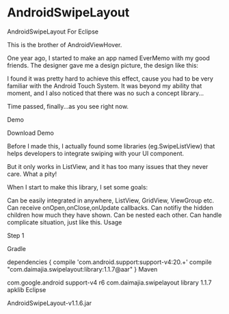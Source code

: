 AndroidSwipeLayout
==================

AndroidSwipeLayout For Eclipse

This is the brother of AndroidViewHover.

One year ago, I started to make an app named EverMemo with my good friends. The designer gave me a design picture, the design like this:



I found it was pretty hard to achieve this effect, cause you had to be very familiar with the Android Touch System. It was beyond my ability that moment, and I also noticed that there was no such a concept library...

Time passed, finally...as you see right now.

Demo



Download Demo

Before I made this, I actually found some libraries (eg.SwipeListView) that helps developers to integrate swiping with your UI component.

But it only works in ListView, and it has too many issues that they never care. What a pity!

When I start to make this library, I set some goals:

Can be easily integrated in anywhere, ListView, GridView, ViewGroup etc.
Can receive onOpen,onClose,onUpdate callbacks.
Can notifiy the hidden children how much they have shown.
Can be nested each other.
Can handle complicate situation, just like this.
Usage

Step 1

Gradle

dependencies {
        compile 'com.android.support:support-v4:20.+'
        compile "com.daimajia.swipelayout:library:1.1.7@aar"
}
Maven

<dependency>
    <groupId>com.google.android</groupId>
    <artifactId>support-v4</artifactId>
    <version>r6</version>
</dependency>
<dependency>
    <groupId>com.daimajia.swipelayout</groupId>
    <artifactId>library</artifactId>
    <version>1.1.7</version>
    <type>apklib</type>
</dependency>
Eclipse

AndroidSwipeLayout-v1.1.6.jar



